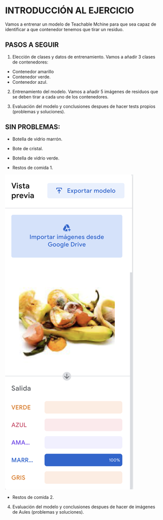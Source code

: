 # INTRODUCCIÓN AL EJERCICIO

Vamos a entrenar un modelo de Teachable Mchine para que sea capaz de identificar a que contenedor tenemos que tirar un residuo.

## PASOS A SEGUIR

1. Elección de clases y datos de entrenamiento.
Vamos a añadir 3 clases de contenedores:
 * Contenedor amarillo
 * Contenedor verde.
 * Contenedor azul.
 
2. Entrenamiento del modelo.
Vamos a añadir 5 imágenes de residuos que se deben tirar a cada uno de los contenedores.

3. Evaluación del modelo y conclusiones despues de hacer tests propios (problemas y soluciones).

## SIN PROBLEMAS:
* Botella de vidrio marrón.

* Bote de cristal.

* Botella de vidrio verde.

* Restos de comida 1.

![](https://github.com/neusmartinez/IA-docs/blob/main/RESTOS%201.png)

* Restos de comida 2.



4. Evaluación del modelo y conclusiones despues de hacer de imágenes de Aules (problemas y soluciones).
